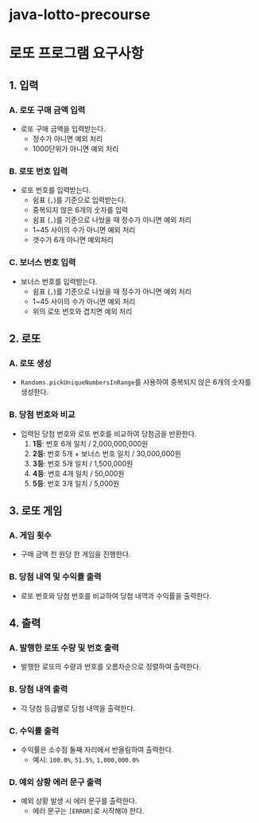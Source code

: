 # java-lotto-precourse

# 로또 프로그램 요구사항

## 1. 입력

### A. 로또 구매 금액 입력
- 로또 구매 금액을 입력받는다.
    - 정수가 아니면 예외 처리
    - 1000단위가 아니면 예외 처리

### B. 로또 번호 입력
- 로또 번호를 입력받는다.
    - 쉼표 (`,`)를 기준으로 입력받는다.
    - 중복되지 않은 6개의 숫자를 입력
    - 쉼표 (`,`)를 기준으로 나눴을 때 정수가 아니면 예외 처리
    - 1~45 사이의 수가 아니면 예외 처리
    - 갯수가 6개 아니면 예외처리

### C. 보너스 번호 입력
- 보너스 번호를 입력받는다.
    - 쉼표 (`,`)를 기준으로 나눴을 때 정수가 아니면 예외 처리
    - 1~45 사이의 수가 아니면 예외 처리
    - 위의 로또 번호와 겹치면 예외 처리

## 2. 로또

### A. 로또 생성
- `Randoms.pickUniqueNumbersInRange`를 사용하여 중복되지 않은 6개의 숫자를 생성한다.

### B. 당첨 번호와 비교
- 입력된 당첨 번호와 로또 번호를 비교하여 당첨금을 반환한다.
    1. **1등**: 번호 6개 일치 / 2,000,000,000원
    2. **2등**: 번호 5개 + 보너스 번호 일치 / 30,000,000원
    3. **3등**: 번호 5개 일치 / 1,500,000원
    4. **4등**: 번호 4개 일치 / 50,000원
    5. **5등**: 번호 3개 일치 / 5,000원

## 3. 로또 게임

### A. 게임 횟수
- 구매 금액 천 원당 한 게임을 진행한다.

### B. 당첨 내역 및 수익률 출력
- 로또 번호와 당첨 번호를 비교하여 당첨 내역과 수익률을 출력한다.

## 4. 출력

### A. 발행한 로또 수량 및 번호 출력
- 발행한 로또의 수량과 번호를 오름차순으로 정렬하여 출력한다.

### B. 당첨 내역 출력
- 각 당첨 등급별로 당첨 내역을 출력한다.

### C. 수익률 출력
- 수익률은 소수점 둘째 자리에서 반올림하여 출력한다.
    - 예시: `100.0%`, `51.5%`, `1,000,000.0%`

### D. 예외 상황 에러 문구 출력
- 예외 상황 발생 시 에러 문구를 출력한다.
    - 에러 문구는 `[ERROR]`로 시작해야 한다.
